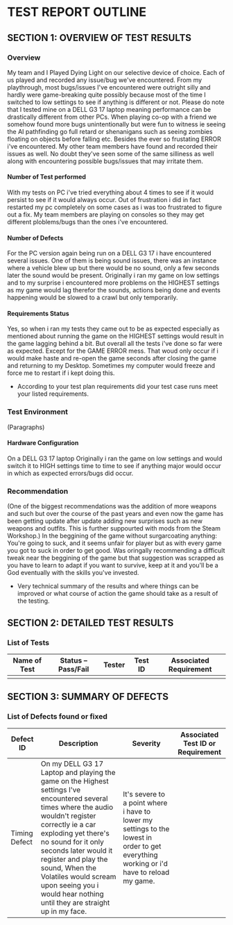 # TEST REPORT OUTLINE

## SECTION 1: OVERVIEW OF TEST RESULTS

### Overview


My team and I Played Dying Light on our selective device of choice. Each of us played and recorded any issue/bug we've encountered. From my playthrough, most bugs/issues I've encountered were outright silly and hardly were game-breaking quite possibly because most of the time I switched to low settings to see if anything is different or not. Please do note that I tested mine on a DELL G3 17 laptop meaning performance can be drastically different from other PCs. When playing co-op with a friend we somehow found more bugs unintentionally but were fun to witness ie seeing the AI pathfinding go full retard or shenanigans such as seeing zombies floating on objects before falling etc. Besides the ever so frustating ERROR i've encountered. My other team members have found and recorded their issues as well. No doubt they've seen some of the same silliness as well along with encountering possible bugs/issues that may irritate them.

#### Number of Test performed

With my tests on PC i've tried everything about 4 times to see if it would persist to see if it would always occur. Out of frustration i did in fact restarted my pc completely on some cases as i was too frustrated to figure out a fix. My team members are playing on consoles so they may get different ploblems/bugs than the ones i've encountered. 
#### Number of Defects

For the PC version again being run on a DELL G3 17 i have encountered several issues. One of them is being sound issues, there was an instance where a vehicle blew up but there would be no sound, only a few seconds later the sound would be present. Originally i ran my game on low settings and to my surprise i encountered more problems on the HIGHEST settings as my game would lag therefor the sounds, actions being done and events happening would be slowed to a crawl but only temporarily. 

#### Requirements Status

Yes, so when i ran my tests they came out to be as expected especially as mentioned about running the game on the HIGHEST settings would result in the game lagging behind a bit. But overall all the tests i've done so far were as expected. Except for the GAME ERROR mess. That woud only occur if i would make haste and re-open the game seconds after closing the game and returning to my Desktop. Sometimes my computer would freeze and force me to restart if i kept doing this.
* According to your test plan requirements did your test case runs meet your listed requirements.

### Test Environment

(Paragraphs)

#### Hardware Configuration

On a DELL G3 17 laptop Originally i ran the game on low settings and would switch it to HIGH settings time to time to see if anything major would occur in which as expected errors/bugs did occur. 

### Recommendation

(One of the biggest recommendations was the addition of more weapons and such but over the course of the past years and even now the game has been getting update after update adding new surprises such as new weapons and outfits. This is further suppourted with mods from the Steam Workshop.) In the beggining of the game without surgarcoating anything: You're going to suck, and it seems unfair for player but as with every game you got to suck in order to get good. Was oringally recommending a difficult tweak near the beggining of the game but that suggestion was scrapped as you have to learn to adapt if you want to survive, keep at it and you'll be a God eventually with the skills you've invested.  
* Very technical summary of the results and where things can be improved or what course of action the game should take as a result of the testing.


## SECTION 2: DETAILED TEST RESULTS

### List of Tests

| Name of Test | Status – Pass/Fail | Tester | Test ID | Associated Requirement |
|---|---|---|---|---|
| | | | | |

## SECTION 3: SUMMARY OF DEFECTS

### List of Defects found or fixed

| Defect ID | Description | Severity | Associated Test ID or Requirement |
|---|---|---|---|
| Timing Defect| On my DELL G3 17 Laptop and playing the game on the Highest settings I've encountered several times where the audio wouldn't register correctly ie a car exploding yet there's no sound for it only seconds later would it register and play the sound, When the Volatiles would scream upon seeing you i would hear nothing until they are straight up in my face. | It's severe to a point where i have to lower my settings to the lowest in order to get everything working or i'd have to reload my game.| |
